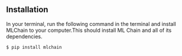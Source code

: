 ## Installation

In your terminal, run the following command in the terminal and install 
MLChain to your computer.This should install ML Chain and all of its dependencies.

    $ pip install mlchain
